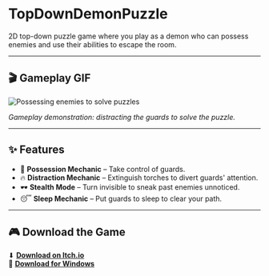 # TopDownDemonPuzzle

2D top-down puzzle game where you play as a demon who can possess enemies and use their abilities to escape the room.

---

## 🎬 Gameplay GIF

![Possessing enemies to solve puzzles](Images/download.gif)

*Gameplay demonstration: distracting the guards to solve the puzzle.*

---

## ✨ Features

- 🏰 **Possession Mechanic** – Take control of guards.
- 🔥 **Distraction Mechanic** – Extinguish torches to divert guards' attention.
- 🕶️ **Stealth Mode** – Turn invisible to sneak past enemies unnoticed.
- 😴 **Sleep Mechanic** – Put guards to sleep to clear your path.

---

## 🎮 Download the Game

⬇ **[Download on Itch.io](https://твоя-ссылка.itch.io/)**  
💾 **[Download for Windows](https://ссылка-на-архив.zip)**
